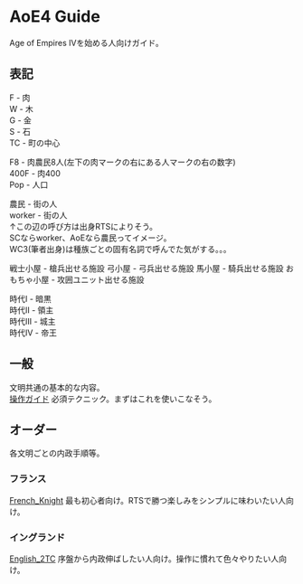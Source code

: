 # AoE4 Guide
Age of Empires IVを始める人向けガイド。

## 表記
F - 肉  
W - 木  
G - 金  
S - 石  
TC - 町の中心  

F8 - 肉農民8人(左下の肉マークの右にある人マークの右の数字)  
400F - 肉400  
Pop - 人口  

農民 - 街の人    
worker - 街の人  
↑この辺の呼び方は出身RTSによりそう。  
SCならworker、AoEなら農民ってイメージ。  
WC3(筆者出身)は種族ごとの固有名詞で呼んでた気がする。。。  

戦士小屋 - 槍兵出せる施設
弓小屋 - 弓兵出せる施設
馬小屋 - 騎兵出せる施設
おもちゃ小屋 - 攻囲ユニット出せる施設

時代I - 暗黒  
時代II - 領主  
時代III - 城主  
時代IV - 帝王  

## 一般
文明共通の基本的な内容。  
[操作ガイド](/operate.md) 必須テクニック。まずはこれを使いこなそう。
## オーダー
各文明ごとの内政手順等。
### フランス
[French_Knight](/french_knight.md) 最も初心者向け。RTSで勝つ楽しみをシンプルに味わいたい人向け。

### イングランド
[English_2TC](/english_2TC.md) 序盤から内政伸ばしたい人向け。操作に慣れて色々やりたい人向け。